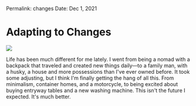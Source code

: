 
Permalink: changes
Date: Dec 1, 2021

# Adapting to Changes

![][image-1]

Life has been much different for me lately. I went from being a nomad with a backpack that traveled and created new things daily—to a family man, with a husky, a house and more possessions than I've ever owned before. It took some adjusting, but I think I'm finally getting the hang of all this. From minimalism, container homes, and a motorcycle, to being excited about buying entryway tables and a new washing machine. This isn't the future I expected. It's much better.

[image-1]:	https://i.imgur.com/em3G8j6.jpg